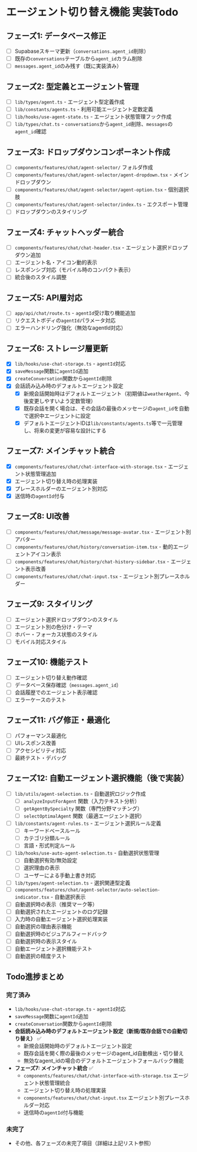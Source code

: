 # エージェント切り替え機能 実装Todo

## フェーズ1: データベース修正
- [ ] Supabaseスキーマ更新（`conversations.agent_id`削除）
- [ ] 既存の`conversations`テーブルから`agent_id`カラム削除
- [ ] `messages.agent_id`のみ残す（既に実装済み）

## フェーズ2: 型定義とエージェント管理
- [ ] `lib/types/agent.ts` - エージェント型定義作成
- [ ] `lib/constants/agents.ts` - 利用可能エージェント定数定義
- [ ] `lib/hooks/use-agent-state.ts` - エージェント状態管理フック作成
- [ ] `lib/types/chat.ts` - `conversations`から`agent_id`削除、`messages`の`agent_id`確認

## フェーズ3: ドロップダウンコンポーネント作成
- [ ] `components/features/chat/agent-selector/` フォルダ作成
- [ ] `components/features/chat/agent-selector/agent-dropdown.tsx` - メインドロップダウン
- [ ] `components/features/chat/agent-selector/agent-option.tsx` - 個別選択肢
- [ ] `components/features/chat/agent-selector/index.ts` - エクスポート管理
- [ ] ドロップダウンのスタイリング

## フェーズ4: チャットヘッダー統合
- [ ] `components/features/chat/chat-header.tsx` - エージェント選択ドロップダウン追加
- [ ] エージェント名・アイコン動的表示
- [ ] レスポンシブ対応（モバイル時のコンパクト表示）
- [ ] 統合後のスタイル調整

## フェーズ5: API層対応
- [ ] `app/api/chat/route.ts` - `agentId`受け取り機能追加
- [ ] リクエストボディの`agentId`パラメータ対応
- [ ] エラーハンドリング強化（無効なagentId対応）

## フェーズ6: ストレージ層更新
- [x] `lib/hooks/use-chat-storage.ts` - `agentId`対応
- [x] `saveMessage`関数に`agentId`追加
- [x] `createConversation`関数から`agentId`削除
- [x] 会話読み込み時のデフォルトエージェント設定
  - [x] 新規会話開始時はデフォルトエージェント（初期値は`weatherAgent`、今後変更しやすいよう定数管理）
  - [x] 既存会話を開く場合は、その会話の最後のメッセージの`agent_id`を自動で選択中エージェントに設定
  - [x] デフォルトエージェントIDは`lib/constants/agents.ts`等で一元管理し、将来の変更が容易な設計にする

## フェーズ7: メインチャット統合
- [x] `components/features/chat/chat-interface-with-storage.tsx` - エージェント状態管理追加
- [x] エージェント切り替え時の処理実装
- [x] プレースホルダーのエージェント別対応
- [x] 送信時の`agentId`付与

## フェーズ8: UI改善
- [ ] `components/features/chat/message/message-avatar.tsx` - エージェント別アバター
- [ ] `components/features/chat/history/conversation-item.tsx` - 動的エージェントアイコン表示
- [ ] `components/features/chat/history/chat-history-sidebar.tsx` - エージェント表示改善
- [ ] `components/features/chat/chat-input.tsx` - エージェント別プレースホルダー

## フェーズ9: スタイリング
- [ ] エージェント選択ドロップダウンのスタイル
- [ ] エージェント別の色分け・テーマ
- [ ] ホバー・フォーカス状態のスタイル
- [ ] モバイル対応スタイル

## フェーズ10: 機能テスト
- [ ] エージェント切り替え動作確認
- [ ] データベース保存確認（`messages.agent_id`）
- [ ] 会話履歴でのエージェント表示確認
- [ ] エラーケースのテスト

## フェーズ11: バグ修正・最適化
- [ ] パフォーマンス最適化
- [ ] UIレスポンス改善
- [ ] アクセシビリティ対応
- [ ] 最終テスト・デバッグ

## フェーズ12: 自動エージェント選択機能（後で実装）
- [ ] `lib/utils/agent-selection.ts` - 自動選択ロジック作成
  - [ ] `analyzeInputForAgent` 関数（入力テキスト分析）
  - [ ] `getAgentBySpecialty` 関数（専門分野マッチング）
  - [ ] `selectOptimalAgent` 関数（最適エージェント選択）
- [ ] `lib/constants/agent-rules.ts` - エージェント選択ルール定義
  - [ ] キーワードベースルール
  - [ ] カテゴリ分類ルール
  - [ ] 言語・形式判定ルール
- [ ] `lib/hooks/use-auto-agent-selection.ts` - 自動選択状態管理
  - [ ] 自動選択有効/無効設定
  - [ ] 選択理由の表示
  - [ ] ユーザーによる手動上書き対応
- [ ] `lib/types/agent-selection.ts` - 選択関連型定義
- [ ] `components/features/chat/agent-selector/auto-selection-indicator.tsx` - 自動選択表示
- [ ] 自動選択時の表示（推奨マーク等）
- [ ] 自動選択されたエージェントのログ記録
- [ ] 入力時の自動エージェント選択処理実装
- [ ] 自動選択の理由表示機能
- [ ] 自動選択時のビジュアルフィードバック
- [ ] 自動選択時の表示スタイル
- [ ] 自動エージェント選択機能テスト
- [ ] 自動選択の精度テスト

## Todo進捗まとめ

### 完了済み
- `lib/hooks/use-chat-storage.ts` - `agentId`対応
- `saveMessage`関数に`agentId`追加
- `createConversation`関数から`agentId`削除
- **会話読み込み時のデフォルトエージェント設定（新規/既存会話での自動切り替え）** ✅
  - 新規会話開始時のデフォルトエージェント設定
  - 既存会話を開く際の最後のメッセージのagent_id自動検出・切り替え
  - 無効なagent_idの場合のデフォルトエージェントフォールバック機能
- **フェーズ7: メインチャット統合** ✅
  - `components/features/chat/chat-interface-with-storage.tsx` エージェント状態管理統合
  - エージェント切り替え時の処理実装
  - `components/features/chat/chat-input.tsx` エージェント別プレースホルダー対応
  - 送信時の`agentId`付与機能

### 未完了
- その他、各フェーズの未完了項目（詳細は上記リスト参照） 